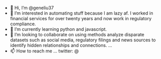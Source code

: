 - 👋 Hi, I’m @geneliu37
- 👀 I’m interested in automating stuff because I am lazy af. I worked in financial services for over twenty years and now work in regulatory compliance.
- 🌱 I’m currently learning python and javascript. 
- 💞️ I’m looking to collaborate on using methods analyze disparate datasets such as social media, regulatory filings and news sources to identify hidden relationships and connections.  ...
- 📫 How to reach me ... twitter: @

<!---
geneliu37/geneliu37 is a ✨ special ✨ repository because its `README.md` (this file) appears on your GitHub profile.
You can click the Preview link to take a look at your changes.
--->
